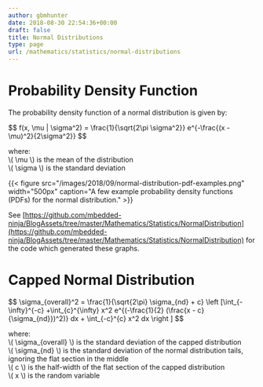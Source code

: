 ```yaml
---
author: gbmhunter
date: 2018-08-30 22:54:36+00:00
draft: false
title: Normal Distributions
type: page
url: /mathematics/statistics/normal-distributions
---
```


# Probability Density Function

The probability density function of a normal distribution is given by:

<div>$$ f(x, \mu | \sigma^2) = \frac{1}{\sqrt{2\pi \sigma^2}} e^{-\frac{(x - \mu)^2}{2\sigma^2}} $$</div>

<p class="centered">
where:<br>
\( \mu \) is the mean of the distribution<br>
\( \sigma \) is the standard deviation<br>
</p>

{{< figure src="/images/2018/09/normal-distribution-pdf-examples.png" width="500px" caption="A few example probability density functions (PDFs) for the normal distribution."  >}}

See [https://github.com/mbedded-ninja/BlogAssets/tree/master/Mathematics/Statistics/NormalDistribution](https://github.com/mbedded-ninja/BlogAssets/tree/master/Mathematics/Statistics/NormalDistribution) for the code which generated these graphs.

# Capped Normal Distribution

<div>
$$ \sigma_{overall}^2 = \frac{1}{\sqrt{2\pi} \sigma_{nd} + c} \left [\int_{-\infty}^{-c} +\int_{c}^{\infty} x^2 e^{(-\frac{1}{2} (\frac{x - c}{\sigma_{nd}})^2)} dx + \int_{-c}^{c} x^2 dx \right ] $$
</div>

<p class="centered">
where:<br>
\( \sigma_{overall} \) is the standard deviation of the capped distribution<br>
\( \sigma_{nd} \) is the standard deviation of the normal distribution tails, ignoring the flat section in the middle<br>
\( c \) is the half-width of the flat section of the capped distribution<br>
\( x \) is the random variable<br>
</p>